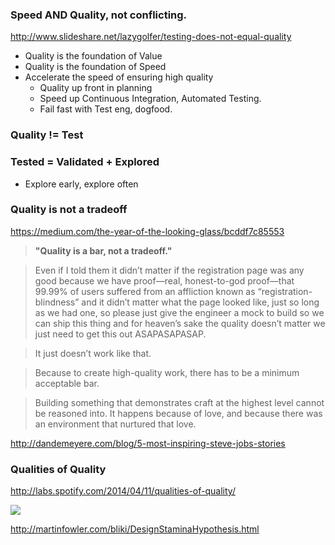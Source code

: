 ### Speed AND Quality, not conflicting.
http://www.slideshare.net/lazygolfer/testing-does-not-equal-quality

* Quality is the foundation of Value
* Quality is the foundation of Speed
* Accelerate the speed of ensuring high quality
  * Quality up front in planning
  * Speed up Continuous Integration, Automated Testing.
  * Fail fast with Test eng, dogfood.

### Quality != Test



### Tested = Validated + Explored

* Explore early, explore often


### Quality is not a tradeoff

https://medium.com/the-year-of-the-looking-glass/bcddf7c85553

> __"Quality is a bar, not a tradeoff."__

> Even if I told them it didn’t matter if the registration page was any good because we have proof—real, honest-to-god proof—that 99.99% of users suffered from an affliction known as “registration-blindness” and it didn’t matter what the page looked like, just so long as we had one, so please just give the engineer a mock to build so we can ship this thing and for heaven’s sake the quality doesn’t matter we just need to get this out ASAPASAPASAP.

> It just doesn’t work like that.

> Because to create high-quality work, there has to be a minimum acceptable bar.

> Building something that demonstrates craft at the highest level cannot be reasoned into. It happens because of love, and because there was an environment that nurtured that love.

http://dandemeyere.com/blog/5-most-inspiring-steve-jobs-stories

### Qualities of Quality

http://labs.spotify.com/2014/04/11/qualities-of-quality/

![](http://spotifylabscom.files.wordpress.com/2014/04/kindsofquality.png?w=584)

http://martinfowler.com/bliki/DesignStaminaHypothesis.html

